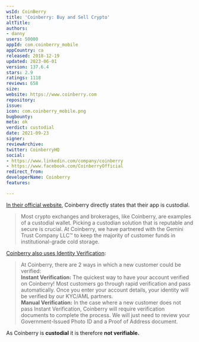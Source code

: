 ```yaml
---
wsId: CoinBerry
title: 'Coinberry: Buy and Sell Crypto'
altTitle: 
authors:
- danny
users: 50000
appId: com.coinberry_mobile
appCountry: ca
released: 2018-12-19
updated: 2023-06-01
version: 137.6.4
stars: 2.9
ratings: 1118
reviews: 658
size: 
website: https://www.coinberry.com
repository: 
issue: 
icon: com.coinberry_mobile.png
bugbounty: 
meta: ok
verdict: custodial
date: 2021-09-23
signer: 
reviewArchive: 
twitter: CoinberryHQ
social:
- https://www.linkedin.com/company/coinberry
- https://www.facebook.com/CoinberryOfficial
redirect_from: 
developerName: Coinberry
features: 

---
```


[In their official website](https://www.coinberry.com/learn/crypto-storage-guide), Coinberry directly states that their app is custodial.

> Most crypto exchanges and brokerages, like Coinberry, are examples of a custodial wallet. Picking a custodian solution that is reputable and secure is crucial. At Coinberry, we have partnered with the Gemini Trust Company LLC™ to keep the majority of customer funds in institutional-grade cold storage.

[Coinberry also uses Identity Verification](https://help.coinberry.com/s/article/Account-Verification):

> At Coinberry, there are 2 ways in which a new customer could be verified:<br>
>**Instant Verification:** The quickest way to have your account verified on Coinberry! Most customers go through rapid verification and pass automatically. Once you enter your account details, your identity will be verified by our KYC/AML partners.<br>
**Manual Verification:** In the case where a new customer does not pass Instant Verification, Coinberry will require verification documents to complete the process. We will just need to review your Government-Issued Photo ID and a Proof of Address document.

As Coinberry is **custodial** it is therefore **not verifiable.**
